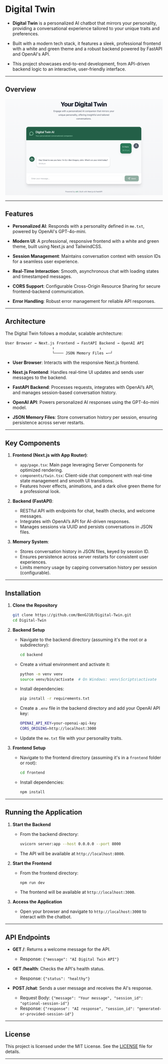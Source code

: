 # Digital Twin

- **Digital Twin** is a personalized AI chatbot that mirrors your personality, providing a conversational experience tailored to your unique traits and preferences. 

- Built with a modern tech stack, it features a sleek, professional frontend with a white and green theme and a robust backend powered by FastAPI and OpenAI's API. 

- This project showcases end-to-end development, from API-driven backend logic to an interactive, user-friendly interface.

---
## Overview

![Chatbot Interface](images/chatbot_interface.png)

---

## Features

- **Personalized AI**: Responds with a personality defined in `me.txt`, powered by OpenAI's GPT-4o-mini.

- **Modern UI**: A professional, responsive frontend with a white and green theme, built using Next.js and TailwindCSS.

- **Session Management**: Maintains conversation context with session IDs for a seamless user experience.

- **Real-Time Interaction**: Smooth, asynchronous chat with loading states and timestamped messages.

- **CORS Support**: Configurable Cross-Origin Resource Sharing for secure frontend-backend communication.

- **Error Handling**: Robust error management for reliable API responses.

---

## Architecture
The Digital Twin follows a modular, scalable architecture:

```
User Browser → Next.js Frontend → FastAPI Backend → OpenAI API
                     ↑                    ↓
                     └──── JSON Memory Files ←─┘
```

- **User Browser**: Interacts with the responsive Next.js frontend.

- **Next.js Frontend**: Handles real-time UI updates and sends user messages to the backend.

- **FastAPI Backend**: Processes requests, integrates with OpenAI’s API, and manages session-based conversation history.

- **OpenAI API**: Powers personalized AI responses using the GPT-4o-mini model.

- **JSON Memory Files**: Store conversation history per session, ensuring persistence across server restarts.

---

## Key Components

1. **Frontend (Next.js with App Router)**:
   - `app/page.tsx`: Main page leveraging Server Components for optimized rendering.
   - `components/twin.tsx`: Client-side chat component with real-time state management and smooth UI transitions.
   - Features hover effects, animations, and a dark olive green theme for a professional look.

2. **Backend (FastAPI)**:
   - RESTful API with endpoints for chat, health checks, and welcome messages.
   - Integrates with OpenAI’s API for AI-driven responses.
   - Manages sessions via UUID and persists conversations in JSON files.

3. **Memory System**:
   - Stores conversation history in JSON files, keyed by session ID.
   - Ensures persistence across server restarts for consistent user experiences.
   - Limits memory usage by capping conversation history per session (configurable).

---


## Installation

1. **Clone the Repository**
   ```bash
   git clone https://github.com/BenGJ10/Digital-Twin.git
   cd Digital-Twin
   ```

2. **Backend Setup**
   - Navigate to the backend directory (assuming it's the root or a subdirectory):
     ```bash
     cd backend
     ```
   - Create a virtual environment and activate it:
     ```bash
     python -m venv venv
     source venv/bin/activate  # On Windows: venv\Scripts\activate
     ```
   - Install dependencies:
     ```bash
     pip install -r requirements.txt
     ```
   - Create a `.env` file in the backend directory and add your OpenAI API key:
     ```bash
     OPENAI_API_KEY=your-openai-api-key
     CORS_ORIGINS=http://localhost:3000
     ```
   - Update the `me.txt` file with your personality traits.

3. **Frontend Setup**
   - Navigate to the frontend directory (assuming it's in a `frontend` folder or root):
     ```bash
     cd frontend
     ```
   - Install dependencies:
     ```bash
     npm install
     ```

---


## Running the Application

1. **Start the Backend**
   - From the backend directory:
     ```bash
     uvicorn server:app --host 0.0.0.0 --port 8000
     ```
   - The API will be available at `http://localhost:8000`.

2. **Start the Frontend**
   - From the frontend directory:
     ```bash
     npm run dev
     ```
   - The frontend will be available at `http://localhost:3000`.

3. **Access the Application**
   - Open your browser and navigate to `http://localhost:3000` to interact with the chatbot.

---

## API Endpoints

- **GET /**: Returns a welcome message for the API.
  - Response: `{"message": "AI Digital Twin API"}`

- **GET /health**: Checks the API's health status.
  - Response: `{"status": "healthy"}`

- **POST /chat**: Sends a user message and receives the AI's response.
  - Request Body: `{"message": "Your message", "session_id": "optional-session-id"}`
  - Response: `{"response": "AI response", "session_id": "generated-or-provided-session-id"}`

---

## License
This project is licensed under the MIT License. See the [LICENSE](LICENSE) file for details.

---